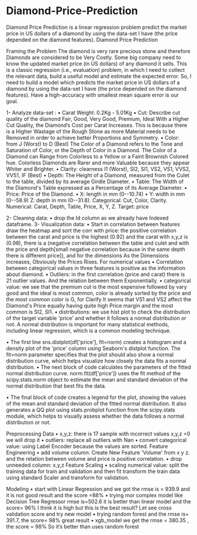 # Diamond-Price-Prediction 
Diamond Price Prediction is a linear regression problem predict the market price in US dollars of a diamond by using the data-set I have (the price depended on the diamond features). Diamond Price Prediction

Framing the Problem The diamond is very rare precious stone and therefore Diamonds are considered to be Very Costly. Some big company need to know the updated market price (in US dollars) of any diamond it sells. This is a classic regression (i.e., evaluation) problem, in which I need to collect the relevant data, build a useful model and estimate the expected error. So, I need to build a model which predicts the market price in US dollars of a diamond by using the data-set I have (the price depended on the diamond features). Have a high-accuracy with smallest mean square error is our goal.

1- Analyze data-set : • Carat Weight: 0.2Kg - 5.01Kg • Cut: Describe cut quality of the diamond Fair, Good, Very Good, Premium, Ideal With a Higher Cut Quality, the Diamond’s Cost per Carat Increases. This is because there is a Higher Wastage of the Rough Stone as more Material needs to be Removed in order to achieve better Proportions and Symmetry. • Color: from J (Worst) to D (Best) The Color of a Diamond refers to the Tone and Saturation of Color, or the Depth of Color in a Diamond. The Color of a Diamond can Range from Colorless to a Yellow or a Faint Brownish Colored hue. Colorless Diamonds are Rarer and more Valuable because they appear Whiter and Brighter. • Clarity: clearness I1 (Worst), SI2, SI1, VS2, VS1, VVS2, VVS1, IF (Best) • Depth: The Height of a Diamond, measured from the Culet to the table, divided by its average Girdle Diameter. • Table: The Width of the Diamond's Table expressed as a Percentage of its Average Diameter. • Price: Price of the Diamond. • X: length in mm (0--10.74) • Y: width in mm (0--58.9) Z: depth in mm (0--31.8). Categorical: Cut, Color, Clarity. Numerical: Carat, Depth, Table, Price, X, Y, Z. Target: price

2- Cleaning data: • drop the Id column as we already have Indexed dataframe. 3- Visualization data: • Start in correlation between features draw the heatmap and sort the corr with price: the positive correlation between the carat and price is the highest (0.92) and the carat with x,y,z is (0.98), there is a (negative correlation between the table and culet and with the price and depth[small negative correlation because in the same depth there is different price]), and for the dimensions As the Dimensions increases, Obviously the Prices Rises. For numerical values • Correlation between categorical values in three features is positive as the information about diamond. • Outliers: in the first correlation (price and carat) there is 21 outlier values. And the relation between them Exponentially. • categorical value: we see that the premium cut is the most expensive followed by vary good and the ideal is most common, color is already sorted by the price and the most common color is G, for Clarify It seems that VS1 and VS2 affect the Diamond's Price equally having quite high Price margin and the most common is SI2, SI1. • distributions: we use hist plot to check the distribution of the target variable 'price' and whether it follows a normal distribution or not. A normal distribution is important for many statistical methods, including linear regression, which is a common modeling technique.

• The first line sns.distplot(df['price'], fit=norm) creates a histogram and a density plot of the 'price' column using Seaborn's distplot function. The fit=norm parameter specifies that the plot should also show a normal distribution curve, which helps visualize how closely the data fits a normal distribution. • The next block of code calculates the parameters of the fitted normal distribution curve. norm.fit(df['price']) uses the fit method of the scipy.stats.norm object to estimate the mean and standard deviation of the normal distribution that best fits the data.

• The final block of code creates a legend for the plot, showing the values of the mean and standard deviation of the fitted normal distribution. It also generates a QQ plot using stats.probplot function from the scipy.stats module, which helps to visually assess whether the data follows a normal distribution or not.

Preprocessing Data • x,y,z: there is 17 sample with incorrect values x,y,z =0 we will drop it • outliers: replace all outliers with Nan • convert categorical value: using Label Encoder because the values are sorted. Feature Engineering • add volume column: Create New Feature 'Volume' from x y z. and the relation between volume and price is positive correlation. • drop unneeded column: x,y,z Feature Scaling • scaling numerical value: split the training data for train and validation and then fit transform the train data using standard Scaler and transform for validation.

Modeling • start with Linear Regression and we got the rmse is = 939.9 and it is not good result and the score =88% • trying mor complex model like Decision Tree Regressor rmse is=502.6 it is better than linear model and the score= 96% I think it is high but this is the best result? Let see cross validation score and try new model • trying random forest and the rmse is= 391.7, the score= 98% great result • xgb_model we get the rmse = 380.35 , the score = 98% So it’s better than uses random forest
